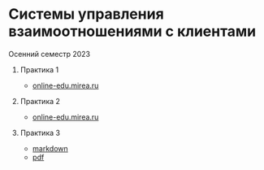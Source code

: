 # Системы управления взаимоотношениями с клиентами

Осенний семестр 2023

1. Практика 1

   * [online-edu.mirea.ru](https://online-edu.mirea.ru/pluginfile.php?file=%2F1136520%2Fmod_resource%2Fcontent%2F4%2F%D0%A1%D0%A3%D0%92%D1%81%D0%9A%20%D0%9F%D0%A01.pdf)

2. Практика 2

   * [online-edu.mirea.ru](https://online-edu.mirea.ru/pluginfile.php?file=%2F1173441%2Fmod_resource%2Fcontent%2F1%2F%D0%A1%D0%A3%D0%92%D1%81%D0%9A%20%D0%9F%D0%A02.pdf)

3. Практика 3

   * [markdown](https://github.com/Metaraddin/kis_crm/blob/main/pract2.md)
   * [pdf](https://github.com/Metaraddin/kis_crm/blob/main/pract2.pdf)
